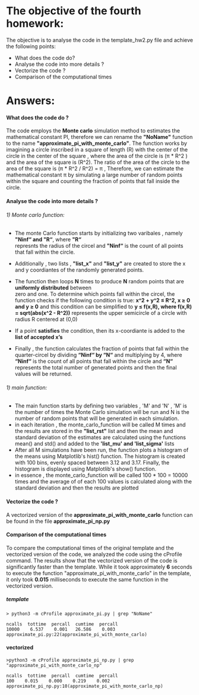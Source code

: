 # The objective of the fourth homework:  
The objective is to analyse the code in the template_hw2.py file and achieve the following points: 
* What does the code do? 
* Analyse the code into more details ?
* Vectorize the code ?
* Comparison of the computational times


# Answers: 

####  What does the code do ? 
The code employs the **Monte carlo** simulation method to estimates the mathematical constant PI, therefore we can rename the **"NoName"** function to the name **"approximate_pi_with_monte_carlo"**. 
The function works by imagining a circle inscribed in a square of length (R) with the center of the circle in the center of the square , where the area of the circle is (π * R^2 ) and the area of the square is (R^2).
The ratio of the area of the circle to the area of the square is (π * R^2 / R^2) = π , Therefore, we can estimate the mathematical constant π by simulating a large number of random points within the square and counting the fraction of points that fall inside the circle.



####  Analyse the code into more details ?

###### 1) Monte carlo function: 

* The monte Carlo function starts by initializing two varibales , namely **"Ninf“ and "R“**, where **"R“**    
  represnts the radius of the circel and **"Ninf“** is the count of all points that fall within the circle.
  
* Additionally , two lists , **"list_x"** and **"list_y"** are created to store the x and y coordiantes of the 
  randomly generated points. 
  
* The function then loops **N** times to produce **N** random points that are **uniformly distributed** between  
  zero and one. To determine which points fall within the circel, the function checks if the following condition is
  true:  **x^2 +   y^2 ≤ R^2, x ≥ 0 and y ≥ 0** and this condition can be simplified to **y ≤ f(x,R), where 
  f(x,R) = sqrt(abs(x^2 - R^2))** represents the upper semicircle of a circle with radius R centered at (0,0)
  
* If a point **satisfies** the condition, then its x-coordiante is added to the **list of accepted x’s**

* Finally , the function calculates the fraction of points that fall within the quarter-circel by dividing **“Ninf“ 
  by “N“** and multiplying by 4, where **“Ninf“** is the count of all points that fall within the circle and 
  **“N“** represents the total number of generated points and then the final values will be returned. 
  
###### 1) main function: 
* The main function starts by defining two variables , 'M' and 'N' , 'M' is the number of times the Monte Carlo 
  simulation will be run and N is the number of random points that will be generated in each simulation. 
* in each iteration , the monte_carlo_function will be called M times and the results are stored in the **"list_rst"** list and then the mean and standard deviation of the estimates are calculated using the functions  mean() and std() and added to the **'list_mu' and 'list_sigma'** lists
* After all M simulations have been run, the function plots a histogram of the means using Matplotlib's hist() function. The histogram is created with 100 bins, evenly spaced between 3.12 and 3.17. Finally, the histogram is displayed using Matplotlib's show() function.
* in essence , the monte_carlo_function will be called 100 * 100 = 10000 times and the average of of each 100 values is calculated along with the standard deviation and then the results are plotted 


####  Vectorize the code ?
A vectorized version of the **approximate_pi_with_monte_carlo** function can be found in the file **approximate_pi_np.py**



#### Comparison of the computational times
To compare the computational times of the original template and the vectorized version of the code, we analyzed the code using the cProfile command. The results show that the vectorized version of the code is significantly faster than the template. While it took approximately **6** seconds to execute the function "approximate_pi_with_monte_carlo" in the template, it only took **0.015** milliseconds to execute the same function in the vectorized version.


##### template
`> python3 -m cProfile approximate_pi.py | grep "NoName"`

   `ncalls  tottime  percall  cumtime  percall`  
   `10000    6.537    0.001   26.586    0.003 approximate_pi.py:22(approximate_pi_with_monte_carlo)`
   
#### vectorized 
`>python3 -m cProfile approximate_pi_np.py | grep "approximate_pi_with_monte_carlo_np"`
  
   `ncalls  tottime  percall  cumtime  percall`  
   `100    0.015    0.000    0.219    0.002 approximate_pi_np.py:10(approximate_pi_with_monte_carlo_np)
`
   






 





